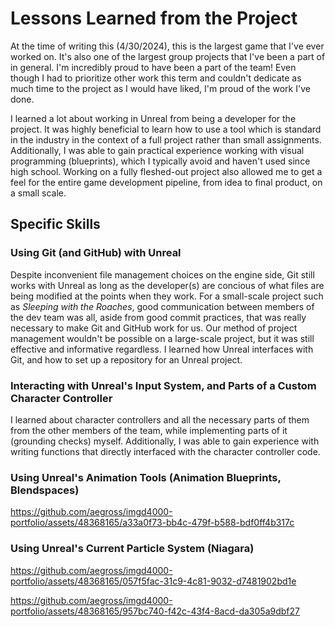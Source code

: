 # Lessons Learned from the Project
At the time of writing this (4/30/2024), this is the largest game that I've ever worked on. It's also one of the largest group projects that I've been a part of in general. I'm incredibly proud to have been a part of the team! Even though I had to prioritize other work this term and couldn't dedicate as much time to the project as I would have liked, I'm proud of the work I've done.

I learned a lot about working in Unreal from being a developer for the project. It was highly beneficial to learn how to use a tool which is standard in the industry in the context of a full project rather than small assignments. Additionally, I was able to gain practical experience working with visual programming (blueprints), which I typically avoid and haven't used since high school. Working on a fully fleshed-out project also allowed me to get a feel for the entire game development pipeline, from idea to final product, on a small scale.

## Specific Skills
### Using Git (and GitHub) with Unreal
Despite inconvenient file management choices on the engine side, Git still works with Unreal as long as the developer(s) are concious of what files are being modified at the points when they work. For a small-scale project such as _Sleeping with the Roaches_, good communication between members of the dev team was all, aside from good commit practices, that was really necessary to make Git and GitHub work for us. Our method of project management wouldn't be possible on a large-scale project, but it was still effective and informative regardless. I learned how Unreal interfaces with Git, and how to set up a repository for an Unreal project.

### Interacting with Unreal's Input System, and Parts of a Custom Character Controller
I learned about character controllers and all the necessary parts of them from the other members of the team, while implementing parts of it (grounding checks) myself. Additionally, I was able to gain experience with writing functions that directly interfaced with the character controller code. 

### Using Unreal's Animation Tools (Animation Blueprints, Blendspaces)
https://github.com/aegross/imgd4000-portfolio/assets/48368165/a33a0f73-bb4c-479f-b588-bdf0ff4b317c

### Using Unreal's Current Particle System (Niagara)
https://github.com/aegross/imgd4000-portfolio/assets/48368165/057f5fac-31c9-4c81-9032-d7481902bd1e

https://github.com/aegross/imgd4000-portfolio/assets/48368165/957bc740-f42c-43f4-8acd-da305a9dbf27
